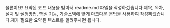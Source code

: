 물론이요! 요약된 코드 내용을 받아서 readme.md 파일을 작성하겠습니다.제목, 목차,설치 및 실행방법, 핵심 기능, 기술스택에 맞게 마크다운 문법을 사용하여 작성하겠습니다.제가 필요한 요약된 텍스트를 알려주시면 됩니다.